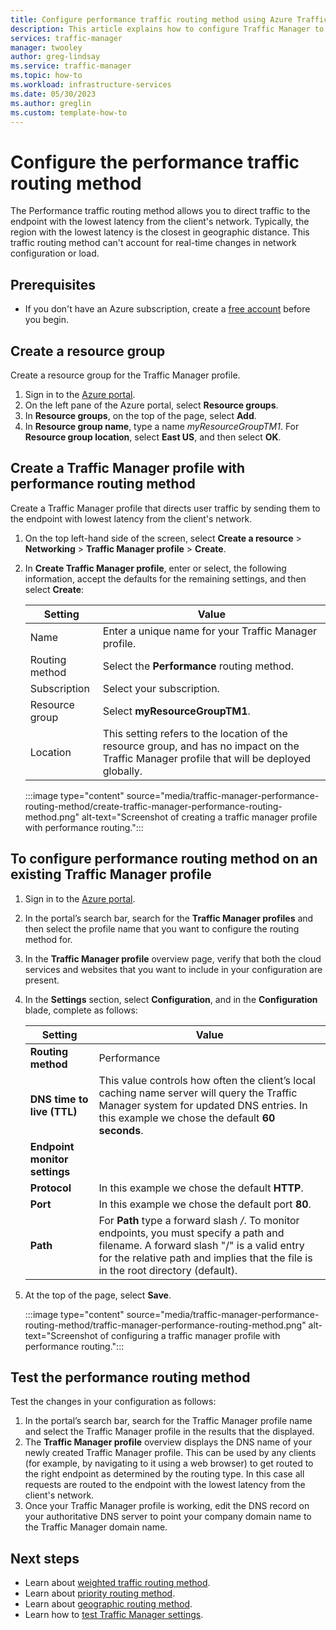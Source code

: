 ```yaml
---
title: Configure performance traffic routing method using Azure Traffic Manager | Microsoft Docs
description: This article explains how to configure Traffic Manager to route traffic to the endpoint with lowest latency 
services: traffic-manager
manager: twooley
author: greg-lindsay
ms.service: traffic-manager
ms.topic: how-to
ms.workload: infrastructure-services
ms.date: 05/30/2023
ms.author: greglin
ms.custom: template-how-to
---
```


# Configure the performance traffic routing method

The Performance traffic routing method allows you to direct traffic to the endpoint with the lowest latency from the client's network. Typically, the region with the lowest latency is the closest in geographic distance. This traffic routing method can't account for real-time changes in network configuration or load.

## Prerequisites

* If you don't have an Azure subscription, create a [free account](https://azure.microsoft.com/free/?WT.mc_id=A261C142F) before you begin.

## Create a resource group
Create a resource group for the Traffic Manager profile.
1. Sign in to the [Azure portal](https://portal.azure.com).
1. On the left pane of the Azure portal, select **Resource groups**.
1. In **Resource groups**, on the top of the page, select **Add**.
1. In **Resource group name**, type a name *myResourceGroupTM1*. For **Resource group location**, select **East US**, and then select **OK**.

## Create a Traffic Manager profile with performance routing method

Create a Traffic Manager profile that directs user traffic by sending them to the endpoint with lowest latency from the client's network.

1. On the top left-hand side of the screen, select **Create a resource** > **Networking** > **Traffic Manager profile** > **Create**.
1. In **Create Traffic Manager profile**, enter or select, the following information, accept the defaults for the remaining settings, and then select **Create**:
    
	| Setting                 | Value                                              |
    | ---                     | ---                                                |
    | Name                   | Enter a unique name for your Traffic Manager profile.                      |
    | Routing method          | Select the **Performance** routing method.                                       |
    | Subscription            | Select your subscription.                          |
    | Resource group          | Select **myResourceGroupTM1**. |
    | Location                | This setting refers to the location of the resource group, and has no impact on the Traffic Manager profile that will be deployed globally.                              |



    :::image type="content" source="media/traffic-manager-performance-routing-method/create-traffic-manager-performance-routing-method.png" alt-text="Screenshot of creating a traffic manager profile with performance routing.":::

##  To configure performance routing method on an existing Traffic Manager profile

1. Sign in to the [Azure portal](https://portal.azure.com).
1. In the portal’s search bar, search for the **Traffic Manager profiles** and then select the profile name that you want to configure the routing method for.
1. In the **Traffic Manager profile** overview page, verify that both the cloud services and websites that you want to include in your configuration are present.
1. In the **Settings** section, select **Configuration**, and in the **Configuration** blade, complete as follows:

    | Setting                 | Value        | 
    | ---                     | ---          |
    |**Routing method**       | Performance  |
    | **DNS time to live (TTL)**  |This value controls how often the client’s local caching name server will query the Traffic Manager system for updated DNS entries. In this example we chose the default **60 seconds**.  |
    | **Endpoint monitor settings** |  |
    | **Protocol** | In this example we chose the default **HTTP**. |
    |**Port** | In this example we chose the default port **80**. |
    | **Path** | For **Path** type a forward slash */*. To monitor endpoints, you must specify a path and filename. A forward slash "/" is a valid entry for the relative path and implies that the file is in the root directory (default). |

1. At the top of the page, select **Save**.

   :::image type="content" source="media/traffic-manager-performance-routing-method/traffic-manager-performance-routing-method.png" alt-text="Screenshot of configuring a traffic manager profile with performance routing.":::
## Test the performance routing method

Test the changes in your configuration as follows:

1.	In the portal’s search bar, search for the Traffic Manager profile name and select the Traffic Manager profile in the results that the displayed.
1.	The **Traffic Manager profile** overview displays the DNS name of your newly created Traffic Manager profile. This can be used by any clients (for example, by navigating to it using a web browser) to get routed to the right endpoint as determined by the routing type. In this case all requests are routed to the endpoint with the lowest latency from the client's network.
1. Once your Traffic Manager profile is working, edit the DNS record on your authoritative DNS server to point your company domain name to the Traffic Manager domain name.


## Next steps

- Learn about [weighted traffic routing method](traffic-manager-configure-weighted-routing-method.md).
- Learn about [priority routing method](traffic-manager-configure-priority-routing-method.md).
- Learn about [geographic routing method](traffic-manager-configure-geographic-routing-method.md).
- Learn how to [test Traffic Manager settings](traffic-manager-testing-settings.md).
